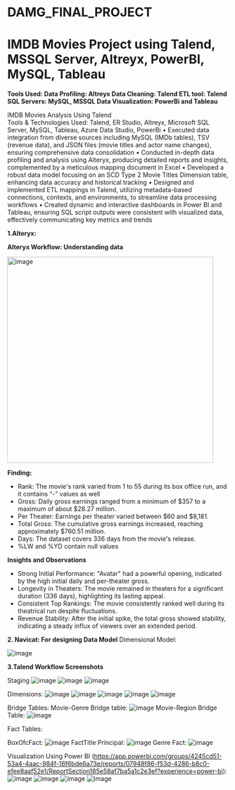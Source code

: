 # DAMG_FINAL_PROJECT

# IMDB Movies Project using Talend, MSSQL Server, Altreyx, PowerBI, MySQL, Tableau

**Tools Used: 
Data Profiling: Altreyx
Data Cleaning: Talend
ETL tool: Talend
SQL Servers: MySQL, MSSQL
Data Visualization: PowerBi and Tableau**

IMDB Movies Analysis Using Talend 					         			     
Tools & Technologies Used: Talend, ER Studio, Altreyx, Microsoft SQL Server, MySQL, Tableau, Azure Data Studio, PowerBi
•	Executed data integration from diverse sources including MySQL (IMDb tables), TSV (revenue data), and JSON files (movie titles and actor name changes), ensuring comprehensive data consolidation
•	Conducted in-depth data profiling and analysis using Alteryx, producing detailed reports and insights, complemented by a meticulous mapping document in Excel
•	Developed a robust data model focusing on an SCD Type 2 Movie Titles Dimension table, enhancing data accuracy and historical tracking
•	Designed and implemented ETL mappings in Talend, utilizing metadata-based connections, contexts, and environments, to streamline data processing workflows
•	Created dynamic and interactive dashboards in Power BI and Tableau, ensuring SQL script outputs were consistent with visualized data, effectively communicating key metrics and trends

**1.Alteryx:**

**Alteryx Workflow: Understanding data**

<img width="468" alt="image" src="https://github.com/pradhanmona7/IMDB-Movies-Project/assets/114325852/4ed20b48-d853-4f0d-beaf-2e43c8807d98">

**Finding:**

- Rank: The movie's rank varied from 1 to 55 during its box office run, and it contains “-” values as well
- Gross: Daily gross earnings ranged from a minimum of $357 to a maximum of about $28.27 million.
- Per Theater: Earnings per theater varied between $60 and $8,181.
- Total Gross: The cumulative gross earnings increased, reaching approximately $760.51 million.
- Days: The dataset covers 336 days from the movie's release.
- %LW and %YD contain null values

**Insights and Observations**

- Strong Initial Performance: "Avatar" had a powerful opening, indicated by the high initial daily and per-theater gross.
- Longevity in Theaters: The movie remained in theaters for a significant duration (336 days), highlighting its lasting appeal.
- Consistent Top Rankings: The movie consistently ranked well during its theatrical run despite fluctuations.
- Revenue Stability: After the initial spike, the total gross showed stability, indicating a steady influx of viewers over an extended period.

**2. Navicat: For designing Data Model**
Dimensional Model:

![image](https://github.com/pradhanmona7/IMDB-Movies-Project/assets/114325852/5a188f56-4c0b-434d-94fd-d5dc76eb447b)


**3.Talend Workflow Screenshots**

Staging
![image](https://github.com/pradhanmona7/IMDB-Movies-Project/assets/114325852/0c112014-0eb3-4e1f-ac1b-0dc67a7bb5f6)
![image](https://github.com/pradhanmona7/IMDB-Movies-Project/assets/114325852/837e7372-3ee9-454a-bbdb-fb9808cf61ed)
![image](https://github.com/pradhanmona7/IMDB-Movies-Project/assets/114325852/d5a895be-0658-4191-88da-eb8217521fc7)

Dimensions:
![image](https://github.com/pradhanmona7/IMDB-Movies-Project/assets/114325852/540fef8d-8837-4d7a-a3c4-706e88507908)
![image](https://github.com/pradhanmona7/IMDB-Movies-Project/assets/114325852/0ceb3b9a-fc42-4223-aa18-58b97bd96a47)
![image](https://github.com/pradhanmona7/IMDB-Movies-Project/assets/114325852/09809f4c-8a0f-4238-ad49-c6e5151af58a)
![image](https://github.com/pradhanmona7/IMDB-Movies-Project/assets/114325852/5b0916f9-6243-4975-853d-0765c1e74258)
![image](https://github.com/pradhanmona7/IMDB-Movies-Project/assets/114325852/2a114368-5808-44ba-a2f7-691438217c73)

Bridge Tables:
Movie-Genre Bridge table:
![image](https://github.com/pradhanmona7/IMDB-Movies-Project/assets/114325852/82fc8eab-8874-451d-97b1-225e51e5c822)
Movie-Region Bridge Table:
![image](https://github.com/pradhanmona7/IMDB-Movies-Project/assets/114325852/09176d35-b727-4f33-a84d-273e0242ad85)

Fact Tables:

BoxOfcFact:
![image](https://github.com/pradhanmona7/IMDB-Movies-Project/assets/114325852/6dc65f4f-2f9b-4285-8867-8d0f4d4d46d9)
FactTitle Principal:
![image](https://github.com/pradhanmona7/IMDB-Movies-Project/assets/114325852/7a6e30f1-607a-4985-ad63-c620df32e197)
Genre Fact:
![image](https://github.com/pradhanmona7/IMDB-Movies-Project/assets/114325852/1c7c1b9d-b3d9-4056-818b-5779c1dfb6c4)


Visualization Using Power BI (https://app.powerbi.com/groups/4245cd51-53a4-4aac-984f-18f6bde6a73e/reports/07948f86-f53d-4286-b8c0-efee8aaf52e1/ReportSection185e58af7ba5a1c2e3ef?experience=power-bi):
![image](https://github.com/pradhanmona7/IMDB-Movies-Project/assets/114325852/17799895-13e1-4aa0-acd4-35a8bd3d3266)
![image](https://github.com/pradhanmona7/IMDB-Movies-Project/assets/114325852/1336d907-b05b-42e9-bf08-9a717bf1ac14)
![image](https://github.com/pradhanmona7/IMDB-Movies-Project/assets/114325852/5b647342-9861-4e96-a0c2-c55bea6456f3)
![image](https://github.com/pradhanmona7/IMDB-Movies-Project/assets/114325852/29f906d0-a486-45de-8523-41c26effb424)






















 
